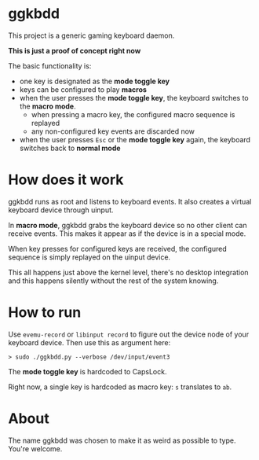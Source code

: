ggkbdd
======

This project is a generic gaming keyboard daemon.

**This is just a proof of concept right now**

The basic functionality is:
- one key is designated as the **mode toggle key**
- keys can be configured to play **macros**
- when the user presses the **mode toggle key**, the keyboard switches to
  the **macro mode**.
  - when pressing a macro key, the configured macro sequence is replayed
  - any non-configured key events are discarded now
- when the user presses `Esc` or the **mode toggle key** again, the keyboard
  switches back to **normal mode**

How does it work
================

ggkbdd runs as root and listens to keyboard events. It also creates a virtual
keyboard device through uinput.

In **macro mode**, ggkbdd grabs the keyboard device so no other client can
receive events. This makes it appear as if the device is in a special mode.

When key presses for configured keys are received, the configured sequence
is simply replayed on the uinput device.

This all happens just above the kernel level, there's no desktop integration
and this happens silently without the rest of the system knowing.

How to run
==========

Use `evemu-record` or `libinput record` to figure out the device node of
your keyboard device. Then use this as argument here:

```
> sudo ./ggkbdd.py --verbose /dev/input/event3
```

The **mode toggle key** is hardcoded to CapsLock.

Right now, a single key is hardcoded as macro key: `s` translates to `ab`.

About
=====

The name ggkbdd was chosen to make it as weird as possible to type. You're
welcome.
